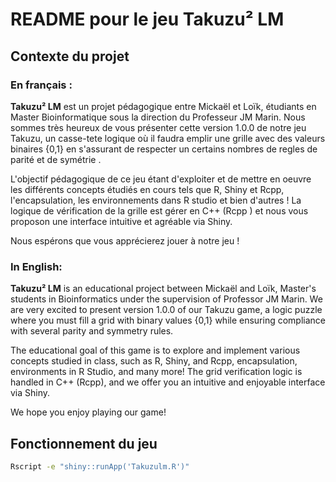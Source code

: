 # README pour le jeu Takuzu² LM

## Contexte du projet
### En français :
**Takuzu² LM** est un projet pédagogique entre Mickaël et Loïk, étudiants en Master Bioinformatique sous la direction du Professeur JM Marin. Nous sommes très heureux de vous présenter cette version 1.0.0  de notre jeu Takuzu, un casse-tete logique où il faudra emplir une grille avec des valeurs binaires {0,1} en s'assurant de respecter un certains nombres de  regles de parité et de symétrie .

L'objectif pédagogique de ce jeu étant d'exploiter et de mettre en oeuvre les différents concepts étudiés en cours tels que R, Shiny et Rcpp, l'encapsulation, les environnements dans R studio et bien d'autres ! La logique de vérification de la grille est gérer en C++ (Rcpp ) et nous vous proposon une interface intuitive et agréable via Shiny.

Nous espérons que vous apprécierez jouer à notre jeu !


### In English:
**Takuzu² LM** is an educational project between Mickaël and Loïk, Master's students in Bioinformatics under the supervision of Professor JM Marin. We are very excited to present version 1.0.0 of our Takuzu game, a logic puzzle where you must fill a grid with binary values {0,1} while ensuring compliance with several parity and symmetry rules.

The educational goal of this game is to explore and implement various concepts studied in class, such as R, Shiny, and Rcpp, encapsulation, environments in R Studio, and many more! The grid verification logic is handled in C++ (Rcpp), and we offer you an intuitive and enjoyable interface via Shiny.

We hope you enjoy playing our game!

## Fonctionnement du jeu


```bash
Rscript -e "shiny::runApp('Takuzulm.R')"
